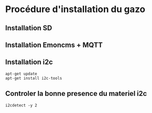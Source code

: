 Procédure d'installation du gazo
================================

Installation SD
---------------

Installation Emoncms + MQTT
---------------------------

Installation i2c
----------------
    apt-get update
    apt-get install i2c-tools

Controler la bonne presence du materiel i2c
-------------------------------------------

    i2cdetect -y 2

